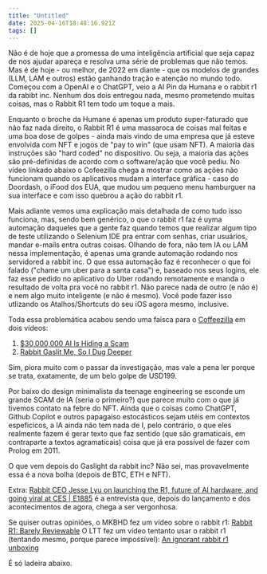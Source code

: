 ```yaml
---
title: "Untitled"
date: 2025-04-16T18:48:16.921Z
tags: []
---
```


Não é de hoje que a promessa de uma inteligência artificial que seja capaz de nos ajudar apareça e resolva uma série de problemas que não temos. Mas é de hoje - ou melhor, de 2022 em diante - que os modelos de grandes (LLM, LAM e outros) estão ganhando tração e atenção no mundo todo. Começou com a OpenAI e o ChatGPT, veio a AI Pin da Humana e o rabbit r1 da rabibt inc. Nenhum dos dois entregou nada, mesmo prometendo muitas coisas, mas o Rabbit R1 tem todo um toque a mais.

Enquanto o broche da Humane é apenas um produto super-faturado que não faz nada direito, o Rabbit R1 é uma massaroca de coisas mal feitas e uma boa dose de golpes - ainda mais vindo de uma empresa que já esteve envolvida com NFT e jogos de "pay to win" (que usam NFT). A maioria das instruções são "hard coded" no dispositivo. Ou seja, a maioria das ações são pré-definidas de acordo com o software/ação que você pediu. No vídeo linkado abaixo o Cofeezilla chega a mostrar como as ações não funcionam quando os aplicativos mudam a interface gráfica - caso do Doordash, o iFood dos EUA, que mudou um pequeno menu hamburguer na sua interface e com isso quebrou a ação do rabbit r1. 

Mais adiante vemos uma explicação mais detalhada de como tudo isso funciona, mas, sendo bem genérico, o que o rabbit r1 faz é uyma automação daqueles que a gente faz quando temos que realizar algum tipo de teste utilizando o Selenium IDE pra entrar com senhas, criar usuários, mandar e-mails entra outras coisas. Olhando de fora, não tem IA ou LAM nessa implementação, é apenas uma grande automação rodando nos servidored a rabbit inc. O que essa automação faz é reconhecer o que foi falado ("chame um uber para a santa casa") e, baseado nos seus logins, ele faz esse pedido no aplicativo do Uber rodando remotamente e manda o resultado de volta pra você no rabbit r1. Não parece nada de outro (e não é) e nem algo muito inteligente (e não é mesmo). Você pode fazer isso utlizando os Atalhos/Shortcuts do seu iOS agora mesmo, inclusive.

Toda essa problemática acabou sendo uma faísca para o [Coffeezilla](https://www.youtube.com/@Coffeezilla) em dois vídeos:

1. [$30,000,000 AI Is Hiding a Scam](https://www.youtube.com/watch?v=NPOHf20slZg)
2. [Rabbit Gaslit Me, So I Dug Deeper](https://www.youtube.com/watch?v=zLvFc_24vSM)

Sim, piora muito com o passar da investigação, mas vale a pena ler porque se trata, exatamente, de um belo golpe de USD199.

Por baixo do design minimalista da teenage engineering se esconde um grande SCAM de IA (seria o primeiro?) que parece muito com o que já tivemos contato na febre do NFT. Ainda que o coisas como ChatGPT, Github Copilot e outros papagaiso estocásticos sejam utéis em contextos espeficicos, a IA ainda não tem nada de I, pelo contrário, o que eles realmente fazem é gerar texto que faz sentido (que são gramaticais, em contraparte a textos agramaticais) coisa que já era possível de fazer com Prolog em 2011.

O que vem depois do Gaslight da rabbit inc? Não sei, mas provavelmente essa é a nova bolha (depois de BTC, ETH e NFT).

Extra: [Rabbit CEO Jesse Lyu on launching the R1, future of AI hardware, and going viral at CES | E1885](https://www.youtube.com/watch?v=X-MNgciL5hw) é a entrevista que, depois do lançamento e dos acontecimentos de agora, chega a ser vergonhosa.

Se quiser outras opiniões, o MKBHD fez um vídeo sobre o rabbit r1: [Rabbit R1: Barely Reviewable](https://www.youtube.com/watch?v=ddTV12hErTc)
O LTT fez um vídeo tentanto usar o rabbit r1 (tentando mesmo, porque parece impossível): [An ignorant rabbit r1 unboxing](https://youtu.be/HcPjineZdqQ?si=dAHYqvIm7E4IkocW)

É só ladeira abaixo.